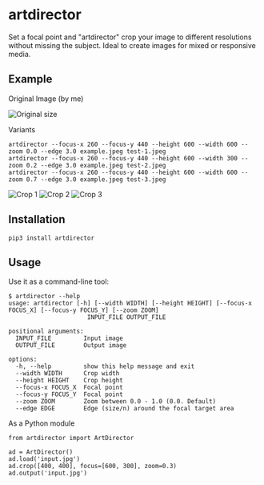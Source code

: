 # artdirector

Set a focal point and "artdirector" crop your image to different resolutions without missing the subject. Ideal to create images for mixed or responsive media.

## Example

Original Image (by me)

![Original size](https://raw.githubusercontent.com/jdnumm/artdirector/main/example/example.jpeg)

Variants

```
artdirector --focus-x 260 --focus-y 440 --height 600 --width 600 --zoom 0.0 --edge 3.0 example.jpeg test-1.jpeg
artdirector --focus-x 260 --focus-y 440 --height 600 --width 300 --zoom 0.2 --edge 3.0 example.jpeg test-2.jpeg
artdirector --focus-x 260 --focus-y 440 --height 600 --width 600 --zoom 0.7 --edge 3.0 example.jpeg test-3.jpeg
```

![Crop 1](https://raw.githubusercontent.com/jdnumm/artdirector/main/example/test-1.jpeg)
![Crop 2](https://raw.githubusercontent.com/jdnumm/artdirector/main/example/test-2.jpeg)
![Crop 3](https://raw.githubusercontent.com/jdnumm/artdirector/main/example/test-3.jpeg)

## Installation

    pip3 install artdirector

## Usage

Use it as a command-line tool:

```
$ artdirector --help
usage: artdirector [-h] [--width WIDTH] [--height HEIGHT] [--focus-x FOCUS_X] [--focus-y FOCUS_Y] [--zoom ZOOM]
                      INPUT_FILE OUTPUT_FILE

positional arguments:
  INPUT_FILE         Input image
  OUTPUT_FILE        Output image

options:
  -h, --help         show this help message and exit
  --width WIDTH      Crop width
  --height HEIGHT    Crop height
  --focus-x FOCUS_X  Focal point
  --focus-y FOCUS_Y  Focal point
  --zoom ZOOM        Zoom between 0.0 - 1.0 (0.0. Default)
  --edge EDGE        Edge (size/n) around the focal target area

```

As a Python module


```
from artdirector import ArtDirector

ad = ArtDirector()
ad.load('input.jpg')
ad.crop([400, 400], focus=[600, 300], zoom=0.3)
ad.output('input.jpg')
```
